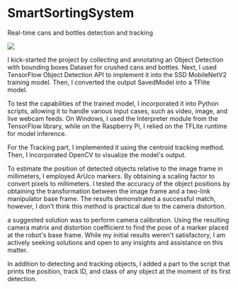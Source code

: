 # SmartSortingSystem
Real-time cans and bottles detection and tracking

![](ezgif.com-video-to-gif.gif)


I kick-started the project by collecting and annotating an Object Detection with bounding boxes Dataset for crushed cans and bottles. Next, I used TensorFlow Object Detection API to implement it into the SSD MobileNetV2 training model. Then, I converted the output SavedModel into a TFlite model.

To test the capabilities of the trained model, I incorporated it into Python scripts, allowing it to handle various input cases, such as video, image, and live webcam feeds. On Windows, I used the Interpreter module from the TensorFlow library, while on the Raspberry Pi, I relied on the TFLite runtime for model inference.

For the Tracking part, I implemented it using the centroid tracking method. Then, I incorporated OpenCV to visualize the model's output.

To estimate the position of detected objects relative to the image frame in millimeters, I employed ArUco markers. By obtaining a scaling factor to convert pixels to millimeters. I tested the accuracy of the object positions by obtaining the transformation between the image frame and a two-link manipulator base frame. The results demonstrated a successful match, however, I don't think this method is practical due to the camera distortion.

a suggested solution was to perform camera calibration. Using the resulting camera matrix and distortion coefficient to find the pose of a marker placed at the robot's base frame. While my initial results weren't satisfactory, I am actively seeking solutions and open to any insights and assistance on this matter.

In addition to detecting and tracking objects, I added a part to the script that prints the position, track ID, and class of any object at the moment of its first detection.
